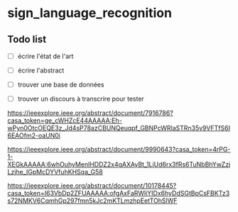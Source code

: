 # sign_language_recognition

## Todo list

- [ ] écrire l'état de l'art
- [ ] écrire l'abstract
- [ ] trouver une base de données
- [ ] trouver un discours à transcrire pour tester


https://ieeexplore.ieee.org/abstract/document/7916786?casa_token=ge_cWHZcE44AAAAA:Eh-wPyn0OtcOEQE3z_Jd4sP78azCBUNQeuqpf_GBNPcWRlaSTRn35v9VFTfS6I6EAOfm2-oaUN0i


https://ieeexplore.ieee.org/abstract/document/9990643?casa_token=4rPG-1-XEGkAAAAA:6whOuhyMenlHDDZ2x4gAXAyBt_1LjUd6rx3fRs6TuNbBhYwZzjLzjhe_IGpMcDYVfuhKHSqa_G58

https://ieeexplore.ieee.org/abstract/document/10178445?casa_token=I63VbDp2ZFUAAAAA:ofgAxFaRWliYIDx6hyDdSGtBpCsFBKTz3s72NMKV6CqmhGp297fmn5kJc2mKTLmzhpEetTOhSlWF